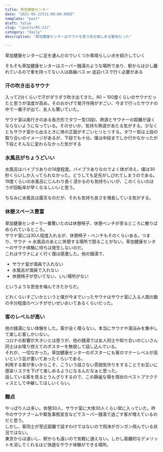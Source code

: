 ```yaml
---
title: 草加健康センター
date: "2021-05-23T21:00:00.000Z"
template: "post"
draft: false
slug: "/posts/05-23/"
category: "daily"
description: "草加健康センターはサウナを思う存分楽しめる聖地だった"

---
```


草加健康センターに足を運んだのでいくつか素晴らしい点を紹介していく

そもそも草加健康センターはスーパー銭湯のような場所であり、駅からは少し離れているので車を持ってない人は路線バス or 送迎バスで行く必要がある

### 汗の吹き出るサウナ

入って2分くらいで汗がダラダラ吹き出てきた。90 ~ 100度くらいのサウナだったと思うが湿度が高め。そのおかげで発汗作用がすごい、今まで行ったサウナの中で一番汗が出て、友人も驚いていた。  

サウナ室は奥行きのある長方形でタワー型(3段)、熱源とサウナーの距離が遠くならないようになっている。そのせいか、気持ち熱波があたる気がする。少なくともサウナ室から出るときに体の正面がすごいヒリヒリする。タワー型は上段の取り合いのイメージがあるが、下段でも十分。僕は中段までしか行かなかったが下段とそんなに変わらなかった気がする

### 水風呂がちょうどいい

水風呂はバイブラありの14度程度。バイブラありなのでよく体が冷え、僕は30秒くらいしか入ってられなかった。どうしても足先がしびれてしまうのである。  
19度くらいの水風呂にじんわり長く浸かるのも気持ちいいが、このくらいのほうが回転率が早くなるしいいと思う。

ちなみに水風呂は露天なのだが、それも気持ち良さを増長している気がする。

### 休憩スペース豊富

草加健康センターで一番驚いたのは休憩椅子、休憩ベンチが至るところに散りばめられているところ。  
サウナ室には30人程度入れるが、休憩椅子・ベンチもそのくらいある。つまり、サウナ → 水風呂のあとに休憩する場所で困ることがない。草加健康センターのサウナ体験に待ちは発生しないのだ。  
これはサウナによく行く僕は感激した。他の銭湯で、
- サウナ室が満員で入れない
- 水風呂が満員で入れない
- 休憩椅子が空いてない、いい場所がない  

というような苦虫を噛んできたからだ。

どれくらいすごいかというと僕が今までいったサウナはサウナ室に入る人間の数の半分程度のベンチがせいぜいおいてあるくらいだった。


### 客のレベルが高い

他の銭湯にない体験をした。客が全く喋らない。本当にサウナや湯浴みを集中して楽しむ客しかいない。  
コロナの影響が大きいとは思うが、他の銭湯では友人同士や知り合いのじいさん同士はお喋り控えてのポスターを無視して話し込んでいる。  
それが、一切なかった。草加健康センターのポスターにも客のマナーレベルが高いという旨が書いてあったくらいである。  
利用する客が多いからこそ、こういう話さない雰囲気作りをすることでお互いに感染リスクを下げて楽しめるようになるんだなぁと思った。  
話している客を見るとうんざりするので、この静謐な場を現状のベストプラクティスとして中継してほしいくらい。

### 難点

やっぱり人は多い。休憩30人、サウナ室に大体30人くらい常に入っていた。昨今のサウナブームや緊急事態宣言などでスーパー銭湯で過ごす客が増えているのだと思う。  
しかし、客同士が至近距離で話すわけではないので飛沫がガンガン飛んでいる状況ではない。  
東京からは遠いし、駅からも遠いので気軽に通えない。しかし距離的なデメリットを消してくれるほど快適なサウナ体験ができる場所。